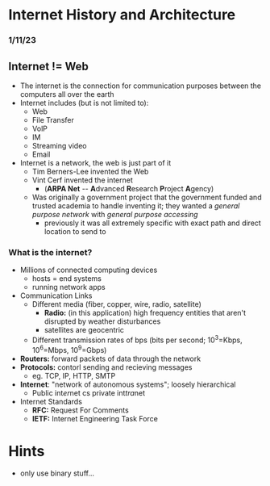 # Internet History and Architecture
### 1/11/23
## Internet != Web
* The internet is the connection for communication purposes between the computers all over the earth
* Internet includes (but is not limited to):
    * Web
    * File Transfer
    * VolP
    * IM
    * Streaming video
    * Email
* Internet is a network, the web is just part of it
    * Tim Berners-Lee invented the Web
    * Vint Cerf invented the internet
        * (**ARPA Net** -- **A**dvanced **R**esearch **P**roject **A**gency)
    * Was originally a government project that the government funded and trusted academia to handle inventing it; they wanted a *general purpose network* with *general purpose accessing*
        * previously it was all extremely specific with exact path and direct location to send to
### What is the internet?
* Millions of connected computing devices
    * hosts = end systems
    * running network apps
* Communication Links
    * Different media (fiber, copper, wire, radio, satellite)
        * **Radio:** (in this application) high frequency entities that aren't disrupted by weather disturbances
        * satellites are geocentric
    * Different transmission rates of bps (bits per second; 10<sup>3</sup>=Kbps, 10<sup>6</sup>=Mbps, 10<sup>9</sup>=Gbps)
* **Routers:** forward packets of data through the network
* **Protocols:** contorl sending and recieving messages
    * eg. TCP, IP, HTTP, SMTP
* **Internet**:  "network of autonomous systems"; loosely hierarchical
    * Public int*er*net cs private int*tra*net
* Internet Standards
    * **RFC:** Request For Comments
    * **IETF:** Internet Engineering Task Force


# Hints
* only use binary stuff...


